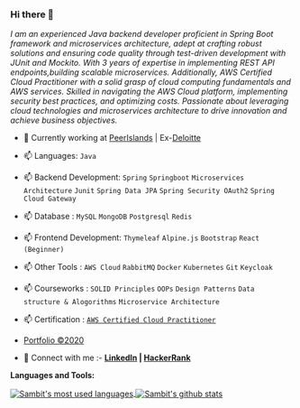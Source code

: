 ### Hi there 👋

*I am an experienced Java backend developer proficient in Spring Boot framework and microservices architecture, adept at crafting robust solutions and ensuring code quality through test-driven development with JUnit and Mockito. With 3 years of expertise in implementing REST API endpoints,building scalable microservices. Additionally, AWS Certified Cloud Practitioner with a solid grasp of cloud computing fundamentals and AWS services. Skilled in navigating the AWS Cloud platform, implementing security best practices, and optimizing costs. Passionate about leveraging cloud technologies and microservices architecture to drive innovation and achieve business objectives.*
<!--
**sambit77/sambit77** is a ✨ _special_ ✨ repository because its `README.md` (this file) appears on your GitHub profile.

Here are some ideas to get you started:

- 🔭 I’m currently working on ...
- 🌱 I’m currently learning ...
- 👯 I’m looking to collaborate on ...
- 🤔 I’m looking for help with ...
- 💬 Ask me about ...
- 📫 How to reach me: ...
- 😄 Pronouns: ...
- ⚡ Fun fact: ...
-->
- 🔭 Currently working at [PeerIslands](https://www.peerislands.io/) | Ex-[Deloitte](https://www2.deloitte.com/ui/en.html)
- 📫 Languages: `Java` 
- 📫 Backend Development: `Spring` `Springboot` `Microservices Architecture` `Junit` `Spring Data JPA` `Spring Security OAuth2` `Spring Cloud Gateway`
- 📫 Database : `MySQL` `MongoDB` `Postgresql` `Redis`
- 📫 Frontend Development: `Thymeleaf` `Alpine.js` `Bootstrap` `React (Beginner)`
- 📫 Other Tools : `AWS Cloud`  `RabbitMQ` `Docker` `Kubernetes` `Git` `Keycloak`
- 📫 Courseworks : `SOLID Principles` `OOPs` `Design Patterns` `Data structure & Alogorithms` `Microservice Architecture`
- 📫 Certification : [`AWS Certified Cloud Practitioner`](https://www.credly.com/badges/12fe1cfa-e746-470d-83ed-c19ef0d74b36/linked_in_profile)

- [Portfolio ©2020](https://sambit-pradhan.netlify.app/)
- 💬 Connect with me :- __[LinkedIn](https://www.linkedin.com/in/sambit77/) | [HackerRank](https://www.hackerrank.com/sambit7)__

**Languages and Tools:**  

<a href="https://github.com/sambit77">
  <img align="center" src="https://github-readme-stats.vercel.app/api/top-langs/?username=sambit77&theme=light&count_private=true&layout=compact" alt="Sambit's most used languages" />
</a>

<a href="https://github.com/sambit77">
 <img align="center" 
src="https://github-readme-stats.vercel.app/api?username=sambit77&show_icons=true&theme=light&line_height=27&include_all_commits=true&count_private=true&hide=issues,prs,contribs" alt="Sambit's github stats"/>
</a>


